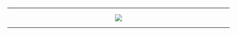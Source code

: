 <hr>
<p align='center'>
<img src=https://media.giphy.com/media/L5iCpBsEJN3E59BbxU/giphy.gif>
<p>
<hr>